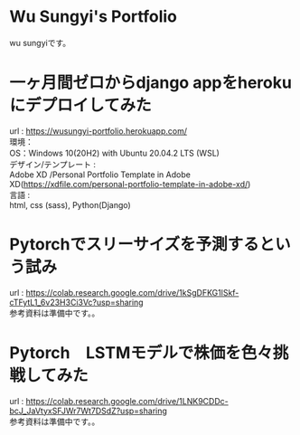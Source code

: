 # Wu Sungyi's Portfolio
wu sungyiです。<br>

# 一ヶ月間ゼロからdjango appをherokuにデプロイしてみた
url : https://wusungyi-portfolio.herokuapp.com/<br>
環境：<br>
OS：Windows 10(20H2) with Ubuntu 20.04.2 LTS (WSL)<br>
デザイン/テンプレート :<br>
Adobe XD /Personal Portfolio Template in Adobe XD(https://xdfile.com/personal-portfolio-template-in-adobe-xd/)<br>
言語 : <br>html, css (sass), Python(Django)<br>

# Pytorchでスリーサイズを予測するという試み
url : https://colab.research.google.com/drive/1kSgDFKG1lSkf-cTFytL1_6v23H3Ci3Vc?usp=sharing<br>
参考資料は準備中です。。

# Pytorch　LSTMモデルで株価を色々挑戦してみた
url : https://colab.research.google.com/drive/1LNK9CDDc-bcJ_JaVtyxSFJWr7Wt7DSdZ?usp=sharing<br>
参考資料は準備中です。。
